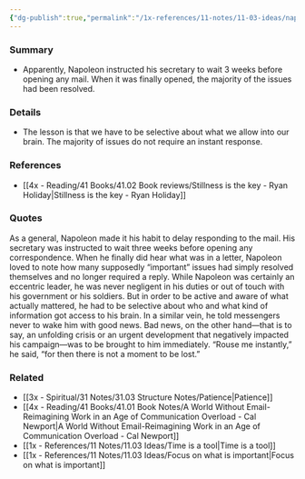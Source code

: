 ```yaml
---
{"dg-publish":true,"permalink":"/1x-references/11-notes/11-03-ideas/napoleon-would-wait-3-weeks-before-opening-any-mail/","title":"Napoleon would wait 3 weeks before opening any mail","created":"2024-03-09T11:47:46.189+03:00","updated":"2024-03-09T11:54:42.268+03:00"}
---
```



### Summary
- Apparently, Napoleon instructed his secretary to wait 3 weeks before opening any mail. When it was finally opened, the majority of the issues had been resolved.

### Details
- The lesson is that we have to be selective about what we allow into our brain. The majority of issues do not require an instant response.

### References
- [[4x - Reading/41 Books/41.02 Book reviews/Stillness is the key - Ryan Holiday\|Stillness is the key - Ryan Holiday]]

### Quotes
As a general, Napoleon made it his habit to delay responding to the mail. His secretary was instructed to wait three weeks before opening any correspondence. When he finally did hear what was in a letter, Napoleon loved to note how many supposedly “important” issues had simply resolved themselves and no longer required a reply.
While Napoleon was certainly an eccentric leader, he was never negligent in his duties or out of touch with his government or his soldiers. But in order to be active and aware of what actually mattered, he had to be selective about who and what kind of information got access to his brain.
In a similar vein, he told messengers never to wake him with
good news. Bad news, on the other hand—that is to say, an unfolding crisis or an urgent development that negatively impacted his campaign—was to be brought to him immediately. “Rouse me instantly,” he said, “for then there is not a moment to be lost.”


### Related
- [[3x - Spiritual/31 Notes/31.03 Structure Notes/Patience\|Patience]]
- [[4x - Reading/41 Books/41.01 Book Notes/A World Without Email-Reimagining Work in an Age of Communication Overload - Cal Newport\|A World Without Email-Reimagining Work in an Age of Communication Overload - Cal Newport]]
- [[1x - References/11 Notes/11.03 Ideas/Time is a tool\|Time is a tool]]
- [[1x - References/11 Notes/11.03 Ideas/Focus on what is important\|Focus on what is important]]